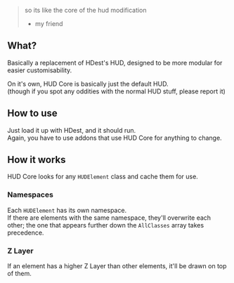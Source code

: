 > so its like the core of the hud modification
> - my friend

## What?
Basically a replacement of HDest's HUD, designed to be more modular for easier customisability.

On it's own, HUD Core is basically just the default HUD.   
(though if you spot any oddities with the normal HUD stuff, please report it)

## How to use
Just load it up with HDest, and it should run.   
Again, you have to use addons that use HUD Core for anything to change.

## How it works
HUD Core looks for any `HUDElement` class and cache them for use.

### Namespaces
Each `HUDElement` has its own namespace.   
If there are elements with the same namespace, they'll overwrite each other; the one that appears further down the `AllClasses` array takes precedence.

### Z Layer
If an element has a higher Z Layer than other elements, it'll be drawn on top of them.
